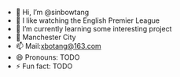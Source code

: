 - 👋 Hi, I’m @sinbowtang
- 👀 I like watching the English Premier League
- 🌱 I’m currently learning some interesting project
- 💞️ Manchester City
- 📫 Mail:xbotang@163.com
- 😄 Pronouns: TODO
- ⚡ Fun fact: TODO

<!---
sinbowtang/sinbowtang is a ✨ special ✨ repository because its `README.md` (this file) appears on your GitHub profile.
You can click the Preview link to take a look at your changes.
--->
